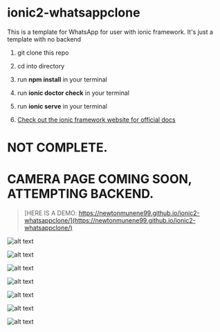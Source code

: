 # ionic2-whatsappclone
This is a template for WhatsApp for user with ionic framework. It's just a template with no backend

1. git clone this repo

2. cd into directory

3. run **npm install** in your terminal

4. run **ionic doctor check** in your terminal

5. run **ionic serve** in your terminal

6. [Check out the ionic framework website for official docs](https://ionicframework.com)

# NOT COMPLETE.
# CAMERA PAGE COMING SOON, ATTEMPTING BACKEND.

> [HERE IS A DEMO: https://newtonmunene99.github.io/ionic2-whatsappclone/](https://newtonmunene99.github.io/ionic2-whatsappclone/)

![alt text](https://newtonmunene99.github.io/ionic2-whatsappclone/demo/assets/imgs/1.png "Logo Title Text 1")

![alt text](https://newtonmunene99.github.io/ionic2-whatsappclone/demo/assets/imgs/2.png "Logo Title Text 1")

![alt text](https://newtonmunene99.github.io/ionic2-whatsappclone/demo/assets/imgs/3.png "Logo Title Text 1")

![alt text](https://newtonmunene99.github.io/ionic2-whatsappclone/demo/assets/imgs/4.png "Logo Title Text 1")

![alt text](https://newtonmunene99.github.io/ionic2-whatsappclone/demo/assets/imgs/5.png "Logo Title Text 1")

![alt text](https://newtonmunene99.github.io/ionic2-whatsappclone/demo/assets/imgs/6.png "Logo Title Text 1")

![alt text](https://newtonmunene99.github.io/ionic2-whatsappclone/demo/assets/imgs/7.png "Logo Title Text 1")
